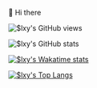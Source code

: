 👋 Hi there

![$lxy's GitHub views](https://api.ghprofile.me/view?username=Sytroxitz&color=f7347a)

![$lxy's GitHub stats](https://github-readme-stats.vercel.app/api?username=Sytroxitz&show_icons=true&hide=prs,contribs&theme=radical)

[![$lxy's Wakatime stats](https://github-readme-stats.vercel.app/api/wakatime?username=Slxy_Txz)](https://github.com/anuraghazra/github-readme-stats)

[![$lxy's Top Langs](https://github-readme-stats.vercel.app/api/top-langs/?username=Sytroxitz&layout=compact)](https://github.com/anuraghazra/github-readme-stats)


<!---
- 👋 Hi, I’m @Sytroxitz
- 👀 I’m interested in ...
- 🌱 I’m currently learning ...
- 💞️ I’m looking to collaborate on ...
- 📫 How to reach me ...
--->

<!---
Sytroxitz/Sytroxitz is a ✨ special ✨ repository because its `README.md` (this file) appears on your GitHub profile.
You can click the Preview link to take a look at your changes.
--->
